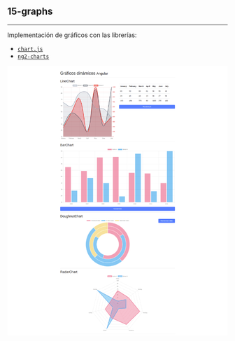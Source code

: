 ## **15-graphs**
---
Implementación de gráficos con las librerías:
* <code>[chart.js](https://www.chartjs.org/)</code>
* <code>[ng2-charts](https://valor-software.com/ng2-charts/)</code>

![Aplicación #15](./charts.png)